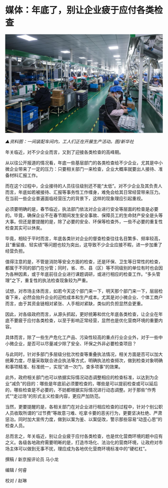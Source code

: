 # 媒体：年底了，别让企业疲于应付各类检查

![1aa9091a3fe2887479b58460cd744cab.jpg](https://raw.githubusercontent.com/qqhsx/qqnews_image/main/2024/01/12/媒体：年底了，别让企业疲于应付各类检查/1aa9091a3fe2887479b58460cd744cab.jpg)

_▲资料图：一间装配车间内，工人们正在开展生产活动。图/新华社_

年关临近，对不少企业而言，又到了迎接各类检查的高峰期。

从以往公开报道的情况看，年底一些基层部门的各类检查给不少企业，尤其是中小微企业带来了一定的压力：只要相关部门一来检查，企业大概率就要出人接待、准备材料汇报工作。

而在这个过程中，企业接待的人员往往级别还不能“太低”。对不少企业及其负责人而言，年底如若被接待、汇报等事务性工作缠身，难免会给其日常经营带来压力。在当前一些企业普遍面临经营压力的背景下，这样的现象理应引起重视。

必须要明确的是，春节临近，执法部门依法对企业进行安全等层面的检查是必要的。毕竟，确保企业不在春节期间发生安全事故、保障员工的生命财产安全是头等大事。但还是要提醒的是，除了必要的安全、环保等检查外，一些不必要的重复性检查其实可以休矣。

毕竟，相较于平时而言，年底各类针对企业的督查检查往往名目繁多、频率较高，且“重留痕、轻实绩”等问题也较为突出，这导致不少企业应接不暇，进一步加重了经营负担。

值得注意的是，不管是消防等安全方面的检查，还是环保、卫生等日常性的检查，都属于不同的部门在分管；同时，省、市、县（区）等不同级别的单位有时也会因为各种因素，或于年底前往企业进行课题调研，或进行相应的检查工作。“多头管理”之下，重复性的执法检查现象较为严重。

试想，对市场主体而言，如若今天这个部门来一下，明天那个部门来一下，层层检查下来，必然会抬升企业的迎检成本和生产成本。尤其是对小微企业、个体工商户而言，由于其资金链相对紧张、人手相对紧缺，类似的负担显然会更重。

因此，对各级政府而言，从源头抓起，更好统筹和优化年底各类检查，让企业在年底不要疲于应付各类检查，以至于影响正常经营，显然也是优化营商环境的重要内容。

具体而言，除了一些生产危化工产品、污染性较高的重点行业企业外，对于一些中小微企业，是否可以尽量减少除了安全、环保之外非必要检查项目？

与此同时，针对多部门多层级分批次检查等重叠执法情况，相关方面是否可以加大统筹力度，尽量采取联合进企执法等方式，明确执法检查频次，做到检查对象明确和事项精准、标准统一，实现“进一次门，查多项事”的效果。

此外，政府相关部门也可以依据实际情况动态调整相应的检查标准，以达到为企业“减负”的目的：哪些是年底前必须要检查的，哪些是可以提前检查或可以延后的，哪些检查是不必要的，不妨都根据实际情况进行动态调整。对于那些“作秀式”“走过场”的形式主义检查内容，更应严加防范。

当然，更要提醒的是，各相关部门在对企业进行相应检查的过程中，针对个别公职人员收取所谓的“过节费”等故意刁难、吃拿卡要的恶劣行为，更要坚决杜绝、严肃惩治。同时加大宣传力度，做到以案为鉴、以案促改，警示那些容易“动歪心思”的检查人员。

总而言之，年关临近，别让企业疲于应付各类检查，也是优化营商环境的题中应有之义。各级各地政府需要明晰的是，打造市场化、法治化的营商环境，让政府对市场主体可以做到无事不扰，理应成为各地优化营商环境标准中的“硬杠杠”。

撰稿 / 新京报评论员 马小龙

编辑 / 何睿

校对 / 赵琳

